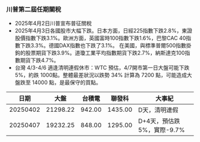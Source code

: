 ### 川普第二屆任期關稅

* 2025年4月2日川普宣布普征關稅
* 2025年4月3日各國股市大幅下跌。日本方面，日經225指數下跌2.8%，東證股價指數下跌3.1%。歐洲方面，英國富時100指數下跌1.6%，巴黎CAC 40指數下跌3.3%。德國DAX指數也下跌了3.1%。
在美國，與標準普爾500指數掛鉤的股票期貨下跌3.9%。道瓊工業平均指數期貨下跌2.7%，納斯達克100指數期貨下跌4.7%。
* 台灣 4/3-4/6 適逢清明連假休市：WTC 預估，4/7開市第一日大盤可能下跌 5%，約跌 1000點。整體最差狀況以跌勢 34% 計算為 7200 點，可能造成大盤跌至 14000 點，是最保守的買點。



|日期|大盤|台積電|聯發科|大事紀|
|---|---|---|---|-----------|
|20250402|21298.22|942.00|1435.00|D天，清明連假|
|20250407|19232.25|848.00|1295.00|D+4天，預估跌5%，實際-9.7%|

